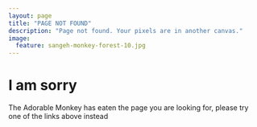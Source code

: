 ```yaml
---
layout: page
title: "PAGE NOT FOUND"
description: "Page not found. Your pixels are in another canvas."
image:
  feature: sangeh-monkey-forest-10.jpg
---  
```


<div class="text-center">
	<h1>I am sorry</h1>
	<p>The Adorable Monkey has eaten the page you are looking for,
	please try one of the links above instead</p>
</div>
